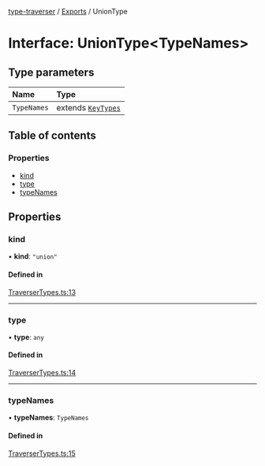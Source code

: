 [type-traverser](../README.md) / [Exports](../modules.md) / UnionType

# Interface: UnionType<TypeNames\>

## Type parameters

| Name | Type |
| :------ | :------ |
| `TypeNames` | extends [`KeyTypes`](../modules.md#keytypes) |

## Table of contents

### Properties

- [kind](UnionType.md#kind)
- [type](UnionType.md#type)
- [typeNames](UnionType.md#typenames)

## Properties

### kind

• **kind**: ``"union"``

#### Defined in

[TraverserTypes.ts:13](https://github.com/o-development/type-traverser/blob/c32e679/lib/TraverserTypes.ts#L13)

___

### type

• **type**: `any`

#### Defined in

[TraverserTypes.ts:14](https://github.com/o-development/type-traverser/blob/c32e679/lib/TraverserTypes.ts#L14)

___

### typeNames

• **typeNames**: `TypeNames`

#### Defined in

[TraverserTypes.ts:15](https://github.com/o-development/type-traverser/blob/c32e679/lib/TraverserTypes.ts#L15)
